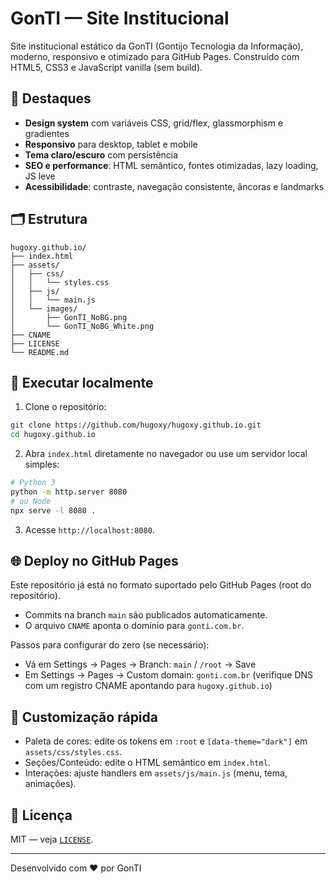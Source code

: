 # GonTI — Site Institucional

Site institucional estático da GonTI (Gontijo Tecnologia da Informação), moderno, responsivo e otimizado para GitHub Pages. Construído com HTML5, CSS3 e JavaScript vanilla (sem build).

## 🚀 Destaques

- **Design system** com variáveis CSS, grid/flex, glassmorphism e gradientes
- **Responsivo** para desktop, tablet e mobile
- **Tema claro/escuro** com persistência
- **SEO e performance**: HTML semântico, fontes otimizadas, lazy loading, JS leve
- **Acessibilidade**: contraste, navegação consistente, âncoras e landmarks

## 🗂️ Estrutura

```
hugoxy.github.io/
├── index.html
├── assets/
│   ├── css/
│   │   └── styles.css
│   ├── js/
│   │   └── main.js
│   └── images/
│       ├── GonTI_NoBG.png
│       └── GonTI_NoBG_White.png
├── CNAME
├── LICENSE
└── README.md
```

## 🔧 Executar localmente

1. Clone o repositório:
```bash
git clone https://github.com/hugoxy/hugoxy.github.io.git
cd hugoxy.github.io
```
2. Abra `index.html` diretamente no navegador ou use um servidor local simples:
```bash
# Python 3
python -m http.server 8080
# ou Node
npx serve -l 8080 .
```
3. Acesse `http://localhost:8080`.

## 🌐 Deploy no GitHub Pages

Este repositório já está no formato suportado pelo GitHub Pages (root do repositório).

- Commits na branch `main` são publicados automaticamente.
- O arquivo `CNAME` aponta o domínio para `gonti.com.br`.

Passos para configurar do zero (se necessário):
- Vá em Settings → Pages → Branch: `main` / `/root` → Save
- Em Settings → Pages → Custom domain: `gonti.com.br` (verifique DNS com um registro CNAME apontando para `hugoxy.github.io`)

## 🧩 Customização rápida

- Paleta de cores: edite os tokens em `:root` e `[data-theme="dark"]` em `assets/css/styles.css`.
- Seções/Conteúdo: edite o HTML semântico em `index.html`.
- Interações: ajuste handlers em `assets/js/main.js` (menu, tema, animações).

## 📄 Licença

MIT — veja [`LICENSE`](LICENSE).

---
Desenvolvido com ❤️ por GonTI